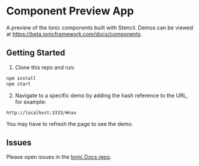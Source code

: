 # Component Preview App

A preview of the Ionic components built with Stencil. Demos can be viewed at https://beta.ionicframework.com/docs/components.

## Getting Started

1. Clone this repo and run:

```bash
npm install
npm start
```

2. Navigate to a specific demo by adding the hash reference to the URL, for example:

```
http://localhost:3333/#nav
```

You may have to refresh the page to see the demo.

## Issues

Please open issues in the [Ionic Docs repo](https://github.com/ionic-team/ionic-docs/issues).

